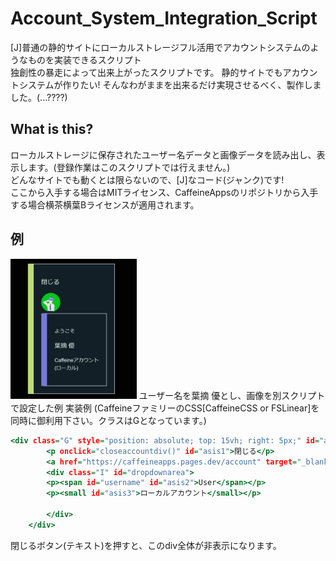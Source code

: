 # Account_System_Integration_Script
[J]普通の静的サイトにローカルストレージフル活用でアカウントシステムのようなものを実装できるスクリプト  
独創性の暴走によって出来上がったスクリプトです。 静的サイトでもアカウントシステムが作りたい! そんなわがままを出来るだけ実現させるべく、製作しました。(...????)  
## What is this?  
ローカルストレージに保存されたユーザー名データと画像データを読み出し、表示します。(登録作業はこのスクリプトでは行えません。)  
どんなサイトでも動くとは限らないので、[J]なコード(ジャンク)です!  
ここから入手する場合はMITライセンス、CaffeineAppsのリポジトリから入手する場合横茶横葉Bライセンスが適用されます。  
## 例  
<img src="./rei.png" width="40%"/>
ユーザー名を葉摘 優とし、画像を別スクリプトで設定した例  
実装例  
(CaffeineファミリーのCSS[CaffeineCSS or FSLinear]を同時に御利用下さい。クラスはGとなっています。)  

``` kore.html
<div class="G" style="position: absolute; top: 15vh; right: 5px;" id="accountdetails">
        <p onclick="closeaccountdiv()" id="asis1">閉じる</p>
        <a href="https://caffeineapps.pages.dev/account" target="_blank"><img src="./ic.png" style="height: 50px; border-radius: 500px;" id="accountview"></a>
        <div class="I" id="dropdownarea">
        <p><span id="username" id="asis2">User</span></p>
        <p><small id="asis3">ローカルアカウント</small></p>
        
        </div>
    </div>
```
閉じるボタン(テキスト)を押すと、このdiv全体が非表示になります。  
